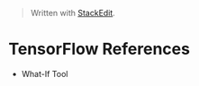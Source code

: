 


> Written with [StackEdit](https://stackedit.io/).

# TensorFlow References

- What-If Tool
<!--stackedit_data:
eyJoaXN0b3J5IjpbNjI3ODc1NTI3XX0=
-->